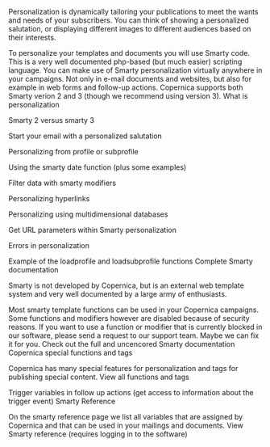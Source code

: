 Personalization is dynamically tailoring your publications to meet the wants and needs of your subscribers. You can think of showing a personalized salutation, or displaying different images to different audiences based on their interests.

To personalize your templates and documents you will use Smarty code. This is a very well documented php-based (but much easier) scripting language. You can make use of Smarty personalization virtually anywhere in your campaigns. Not only in e-mail documents and websites, but also for example in web forms and follow-up actions. Copernica supports both Smarty verion 2 and 3 (though we recommend using version 3).
What is personalization

Smarty 2 versus smarty 3

Start your email with a personalized salutation

Personalizing from profile or subprofile

Using the smarty date function (plus some examples)

Filter data with smarty modifiers

Personalizing hyperlinks

Personalizing using multidimensional databases

Get URL parameters within Smarty personalization

Errors in personalization

Example of the loadprofile and loadsubprofile functions
Complete Smarty documentation

Smarty is not developed by Copernica, but is an external web template system and very well documented by a large army of enthusiasts.

Most smarty template functions can be used in your Copernica campaigns. Some functions and modifiers however are disabled because of security reasons. If you want to use a function or modifier that is currently blocked in our software, please send a request to our support team. Maybe we can fix it for you.
Check out the full and uncencored Smarty documentation
Copernica special functions and tags

Copernica has many special features for personalization and tags for publishing special content.
View all functions and tags

Trigger variables in follow up actions (get access to information about the trigger event)
Smarty Reference

On the smarty reference page we list all variables that are assigned by Copernica and that can be used in your mailings and documents.
View Smarty reference (requires logging in to the software)